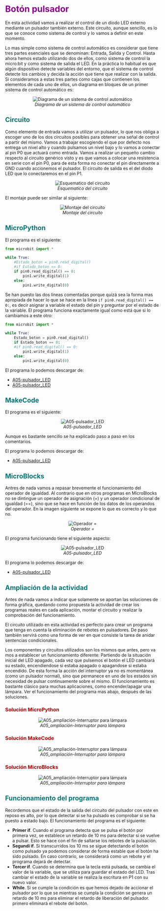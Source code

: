 # <FONT COLOR=#8B008B>Botón pulsador</font>
En esta actividad vamos a realizar el control de un diodo LED externo mediante un pulsador también externo. Este circuito, aunque sencillo, es lo que se conoce como sistema de control y lo vamos a definir en este momento.

Lo mas simple como sistema de control automático es considerar que tiene tres partes esenciales que se denominan: Entrada, Salida y Control. Hasta ahora hemos estado utilizando dos de ellos, como sistema de control la micro:bit y como sistema de salida el LED. En la práctica lo habitual es que algún dispositivo detecte variables del entorno, que el sistema de control detecte los cambios y decida la acción que tiene que realizar con la salida. Si consideramos a estas tres partes como cajas que contienen los elementos de cada uno de ellos, un diagrama en bloques de un primer sistema de control automático es:

<center>

![Diagrama de un sistema de control automático](../img/actividades/A05/A05_1.png)  
*Diagrama de un sistema de control automático*

</center>

## <FONT COLOR=#007575>**Circuito**</font>
Como elemento de entrada vamos a utilizar un pulsador, lo que nos obliga a escoger uno de los dos circuitos posibles para obtener una señal de control a partir del mismo. Vamos a trabajar escogiendo el que por defecto nos entrega un nivel alto y cuando pulsamos un nivel bajo y lo vamos a conectar al pin P0 que actuará como entrada. Vamos a realizar un pequeño cambio respecto al circuito genérico visto y es que vamos a colocar una resistencia en serie con el pin P0, para de esta forma no conectar el pin directamente a GND cuando accionemos el pulsador. El circuito de salida es el del diodo LED que lo conectaremos en el pin P1.

<center>

![Esquematico del circuito](../img/actividades/A05/A05_2.png)  
*Esquematico del circuito*

</center>

El montaje puede ser similar al siguiente:

<center>

![Montaje del circuito](../img/actividades/A05/A05_3.png)  
*Montaje del circuito*

</center>

## <FONT COLOR=#007575>**MicroPython**</font>
El programa es el siguiente:

~~~py
from microbit import *

while True:
    #Estado_boton = pin0.read_digital()
    #if Estado_boton == 0:
    if pin0.read_digital() == 0:
        pin1.write_digital(1)
    else:
        pin1.write_digital(0)
~~~

Se han puesto las dos líneas comentadas porque quizá sea la forma mas apropiada de hacer lo que se hace en la línea ```if pin0.read_digital() == 0:```, es decir asignar a variable el estado del pin y preguntar por el estado de la variable. El programa funciona exactamente igual como está que si lo cambiamos a este otro:

~~~py
from microbit import *

while True:
    Estado_boton = pin0.read_digital()
    if Estado_boton == 0:
    #if pin0.read_digital() == 0:
        pin1.write_digital(1)
    else:
        pin1.write_digital(0)
~~~

El programa lo podemos descargar de:

* [A05-pulsador_LED](../programas/upy/A05-pulsador_LED.hex)
* [A05-pulsador_LED](../programas/upy/A05-pulsador_LED-main.py)

## <FONT COLOR=#007575>**MakeCode**</font>
El programa es el siguiente:

<center>

![A05-pulsador_LED](../img/actividades/A05/A05_4.png)  
*A05-pulsador_LED*

</center>

Aunque es bastante sencillo se ha explicado paso a paso en los comentarios.

El programa lo podemos descargar de:

* [A05-pulsador_LED](../programas/makecode/microbit-A05-pulsador_LED.hex)

## <FONT COLOR=#007575>**MicroBlocks**</font>
Antres de nada vamos a repasar brevemente el funcionamiento del operador de igualdad. Al contrario que en otros programas en MicroBlocks no se dintingue un operador de asignación (=) y un operador condicional de igualdad (==), sino que se hace en función de los datos de los operandos del operador. En la imagen siguiente se expone lo que es correcto y lo que no.

<center>

![Operador =](../img/actividades/A05/A05_5.png)  
*Operador =*

</center>

El programa funcionando tiene el siguiente aspecto:

<center>

![A05-pulsador_LED](../img/actividades/A05/A05_6.png)  
*A05-pulsador_LED*

</center>

El programa lo podemos descargar de:

* [A05-pulsador_LED](../programas/ublocks/A05-pulsador_LED.ubp)

## <FONT COLOR=#007575>**Ampliación de la actividad**</font>
Antes de nada vamos a indicar que solamente se aportan las soluciones de forma gráfica, quedando como propuesta la actividad de crear los programas reales en cada aplicación, montar el circuito y realizar la comprobación del funcionamiento.

El circuito utilizado en esta actividad es perfecto para crear un programa que tenga en cuenta la eliminación de rebotes en pulsadores. De paso también servirá como una forma de ver en que consiste la tarea de anidar sentencias condicionales.

Los componentes y circuitos utilizados son los mismos que antes, pero va mos a establecer un funcionamiento diferente: Partiendo de la situación inicial del LED apagado, cada vez que pulsemos el botón el LED cambiará su estado, encendiendose si estaba apagado o apagandose si estaba encendido. De esta forma la acción del interruptor ya no es momentánea (como un pulsador normal), sino que permanece en uno de los estados sin necesidad de pulsar continuamente sobre el mismo. El funcionamiento es bastante clásico para muchas aplicaciones, como encender/apagar una lámpara. Ver el funcionamiento del programa mas abajo, después de las soluciones.

### <FONT COLOR=#AA0000>Solución MicroPython</font>

<center>

![A05_ampliación-Interruptor para lámpara](../img/actividades/A05/A05_7.png)  
*A05_ampliación-Interruptor para lámpara*

</center>

### <FONT COLOR=#AA0000>Solución MakeCode</font>

<center>

![A05_ampliación-Interruptor para lámpara](../img/actividades/A05/A05_8.png)  
*A05_ampliación-Interruptor para lámpara*

</center>

### <FONT COLOR=#AA0000>Solución MicroBlocks</font>

<center>

![A05_ampliación-Interruptor para lámpara](../img/actividades/A05/A05_9.png)  
*A05_ampliación-Interruptor para lámpara*

</center>

## <FONT COLOR=#007575>**Funcionamiento del programa**</font>
Recordemos que el estado de la salida del circuito del pulsador con este en reposo es alto, por lo que detectar si se ha pulsado es comprobar si se ha puesto a estado bajo. El funcionamiento del programa es el siguiente:

* **Primer if**. Cuando el programa detecta que se pulsa el botón por primera vez, se establece un retardo de 10 ms para detectar si se vuelve a pulsar. Esto se hace con el fin de saltarse los rebotes de la pulsación.
* **Segundi if**. Si transcurridos los 10 ms se sigue detectando el botón como pulsado ya podemos considerar de forma estable que el botón ha sido pulsado. En caso contrario, se considerará como un rebote y el programa dejará de detectar.
* **Tercer if**. Cuando se determina que la tecla está pulsada, se cambia el valor de la variable, que se utiliza para guardar el estado del LED. Tras cambiar el estado de la variable se realiza la escritura en P1 con su nuevo valor.
* **While**. Si se cumple la condición es que hemos dejado de accionar el pulsador por lo que se mientras se cumpla la condición se genera un retardo de 10 ms para eliminar el retardo de liberación del pulsador.
primero eliminará el rebote del botón.